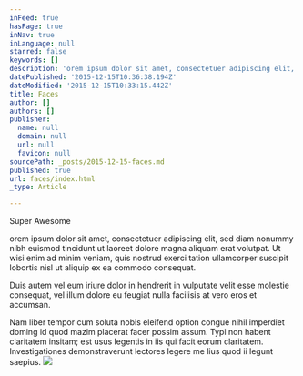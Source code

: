 ```yaml
---
inFeed: true
hasPage: true
inNav: true
inLanguage: null
starred: false
keywords: []
description: 'orem ipsum dolor sit amet, consectetuer adipiscing elit, sed diam nonummy nibh euismod tincidunt ut laoreet dolore magna aliquam erat volutpat. Ut wisi enim ad minim veniam, quis nostrud exerci tation ullamcorper suscipit lobortis nisl ut aliquip ex ea commodo consequat. Duis autem vel eum iriure dolor in hendrerit in vulputate velit esse molestie consequat, vel illum dolore eu feugiat nulla facilisis at vero eros et accumsan. Nam liber tempor cum soluta nobis eleifend option congue nihil imperdiet doming id quod mazim placerat facer possim assum. Typi non habent claritatem insitam; est usus legentis in iis qui facit eorum claritatem. Investigationes demonstraverunt lectores legere me lius quod ii legunt saepius.'
datePublished: '2015-12-15T10:36:38.194Z'
dateModified: '2015-12-15T10:33:15.442Z'
title: Faces
author: []
authors: []
publisher:
  name: null
  domain: null
  url: null
  favicon: null
sourcePath: _posts/2015-12-15-faces.md
published: true
url: faces/index.html
_type: Article

---
```

Super Awesome

orem ipsum dolor sit amet, consectetuer adipiscing elit, sed diam nonummy nibh euismod tincidunt ut laoreet dolore magna aliquam erat volutpat. Ut wisi enim ad minim veniam, quis nostrud exerci tation ullamcorper suscipit lobortis nisl ut aliquip ex ea commodo consequat.

Duis autem vel eum iriure dolor in hendrerit in vulputate velit esse molestie consequat, vel illum dolore eu feugiat nulla facilisis at vero eros et accumsan.

Nam liber tempor cum soluta nobis eleifend option congue nihil imperdiet doming id quod mazim placerat facer possim assum. Typi non habent claritatem insitam; est usus legentis in iis qui facit eorum claritatem. Investigationes demonstraverunt lectores legere me lius quod ii legunt saepius.
![](https://the-grid-user-content.s3-us-west-2.amazonaws.com/d2efa9be-e52d-4c86-a6f8-72ae74b3e749.jpg)